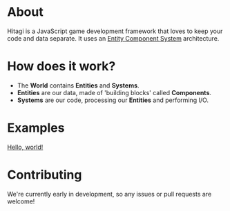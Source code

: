 # About
Hitagi is a JavaScript game development framework that loves to keep your code and data separate. It uses an [Entity Component System](http://en.wikipedia.org/wiki/Entity_component_system) architecture.

# How does it work?
* The **World** contains **Entities** and **Systems**.
* **Entities** are our data, made of 'building blocks' called **Components**.
* **Systems** are our code, processing our **Entities** and performing I/O.

# Examples
[Hello, world!](https://github.com/Purpwood/hitagi.js/blob/master/examples/example1/example1.js)

# Contributing
We're currently early in development, so any issues or pull requests are welcome!
